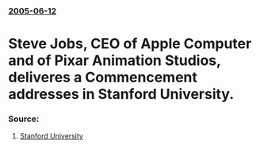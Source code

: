 ### [2005-06-12](/news/2005/06/12/index.md)

#  Steve Jobs, CEO of Apple Computer and of Pixar Animation Studios, deliveres a Commencement addresses in Stanford University. 




### Source:

1. [Stanford University](http://news-service.stanford.edu/news/2005/june15/jobs-061505.html)
